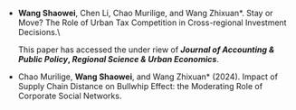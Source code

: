 
-   **Wang Shaowei**, Chen Li, Chao Murilige, and Wang Zhixuan*. Stay or Move? The Role of Urban Tax Competition in Cross-regional Investment Decisions.\

    This paper has accessed the under riew of __*Journal of Accounting & Public Policy*, *Regional Science & Urban Economics*__.
  
-  Chao Murilige, **Wang Shaowei**, and Wang Zhixuan* (2024). Impact of Supply Chain Distance on Bullwhip Effect: the Moderating Role of Corporate Social Networks.


